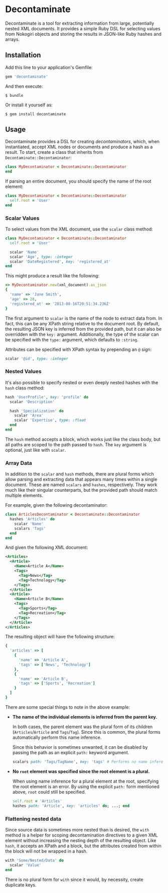 # Decontaminate

Decontaminate is a tool for extracting information from large, potentially nested XML documents. It provides a simple Ruby DSL for selecting values from Nokogiri objects and storing the results in JSON-like Ruby hashes and arrays.

## Installation

Add this line to your application's Gemfile:

```ruby
gem 'decontaminate'
```

And then execute:

    $ bundle

Or install it yourself as:

    $ gem install decontaminate

## Usage

Decontaminate provides a DSL for creating *decontaminators*, which, when instantiated, accept XML nodes or documents and produce a hash as a result. To start, create a class that inherits from `Decontaminate::Decontaminator`:

```ruby
class MyDecontaminator < Decontaminate::Decontaminator
end
```

If parsing an entire document, you should specify the name of the root element:

```ruby
class MyDecontaminator < Decontaminate::Decontaminator
  self.root = 'User'
end
```

### Scalar Values

To select values from the XML document, use the `scalar` class method:

```ruby
class MyDecontaminator < Decontaminate::Decontaminator
  self.root = 'User'

  scalar 'Name'
  scalar 'Age', type: :integer
  scalar 'DateRegistered', key: 'registered_at'
end
```

This might produce a result like the following:

```ruby
=> MyDecontaminator.new(xml_document).as_json
{
  'name' => 'Jane Smith',
  'age' => 28,
  'registered_at' => '2013-08-16T20:51:34.236Z'
}
```

The first argument to `scalar` is the name of the node to extract data from. In fact, this can be any XPath string relative to the document root. By default, the resulting JSON key is inferred from the provided path, but it can also be overridden with the `key:` argument. Additionally, the type of the scalar can be specified with the `type:` argument, which defaults to `:string`.

Attributes can be specified with XPath syntax by prepending an `@` sign:

```ruby
scalar '@id', type: :integer
```

### Nested Values

It's also possible to specify nested or even deeply nested hashes with the `hash` class method:

```ruby
hash 'UserProfile', key: 'profile' do
  scalar 'Description'

  hash 'Specialization' do
    scalar 'Area'
    scalar 'Expertise', type: :float
  end
end
```

The `hash` method accepts a block, which works just like the class body, but all paths are scoped to the path passed to `hash`. The `key` argument is optional, just like with `scalar`.

### Array Data

In addition to the `scalar` and `hash` methods, there are plural forms which allow parsing and extracting data that appears many times within a single document. These are named `scalars` and `hashes`, respectively. They work much like their singular counterparts, but the provided path should match multiple elements.

For example, given the following decontaminator:

```ruby
class ArticlesDecontaminator < Decontaminate::Decontaminator
  hashes 'Articles' do
    scalar 'Name'
    scalars 'Tags'
  end
end
```

And given the following XML document:

```xml
<Articles>
  <Article>
    <Name>Article A</Name>
    <Tags>
      <Tag>News</Tag>
      <Tag>Technology</Tag>
    </Tags>
  </Article>
  <Article>
    <Name>Article B</Name>
    <Tags>
      <Tag>Sports</Tag>
      <Tag>Recreation</Tag>
    </Tags>
  </Article>
</Articles>
```

The resulting object will have the following structure:

```ruby
{
  'articles' => [
    {
      'name' => 'Article A',
      'tags' => ['News', 'Technology']
    },
    {
      'name' => 'Article B',
      'tags' => ['Sports', 'Recreation']
    }
  ]
}
```

There are some special things to note in the above example:

  - **The name of the individual elements is inferred from the parent key.**

    In both cases, the parent element was the plural form of its children (`Articles`/`Article` and `Tags`/`Tag`). Since this is common, the plural forms automatically perform this name inference.

    Since this behavior is sometimes unwanted, it can be disabled by passing the path as an explicit `path:` keyword argument.

    ```ruby
    scalars path: 'Tags/TagName', key: 'tags' # Performs no name inference
    ```

  - **No `root` element was specified since the root element is a plural.**

    When using name inference for a plural element at the root, specifying the root element is an error. By using the explicit `path:` form mentioned above, `root` could still be specified.

    ```ruby
    self.root = 'Articles'
    hashes path: 'Article', key: 'articles' do; ...; end
    ```

### Flattening nested data

Since source data is sometimes more nested than is desired, the `with` method is a helper for scoping decontamination directives to a given XML element without increasing the nesting depth of the resulting object. Like `hash`, it accepts an XPath and a block, but the attributes created from within the block will not be wrapped in a hash.

```ruby
with 'Some/Nested/Data' do
  scalar 'Value'
end
```

There is no plural form for `with` since it would, by necessity, create duplicate keys.

